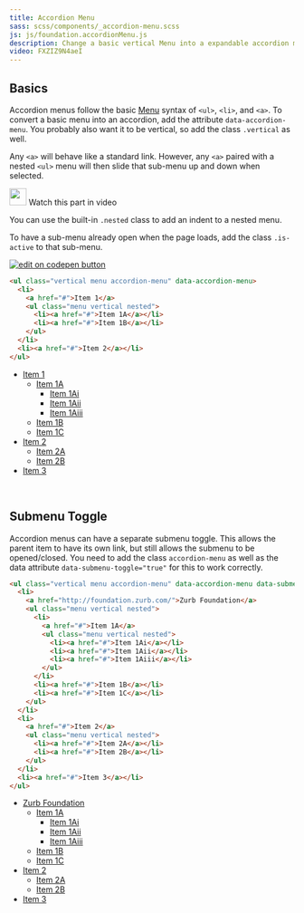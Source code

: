 ```yaml
---
title: Accordion Menu
sass: scss/components/_accordion-menu.scss
js: js/foundation.accordionMenu.js
description: Change a basic vertical Menu into a expandable accordion menu with the Accordion Menu plugin.
video: FXZIZ9N4aeI
---
```


## Basics

Accordion menus follow the basic [Menu](menu.html) syntax of `<ul>`, `<li>`, and `<a>`. To convert a basic menu into an accordion, add the attribute `data-accordion-menu`. You probably also want it to be vertical, so add the class `.vertical` as well.

Any `<a>` will behave like a standard link. However, any `<a>` paired with a nested `<ul>` menu will then slide that sub-menu up and down when selected.

<a class="" data-open-video="1:03"><img src="{{root}}assets/img/icons/watch-video-icon.svg" class="video-icon" height="30" width="30" alt=""> Watch this part in video</a>

<div class="primary callout">
  <p>You can use the built-in <code>.nested</code> class to add an indent to a nested menu.</p>
</div>

<div class="primary callout">
  <p>To have a sub-menu already open when the page loads, add the class <code>.is-active</code> to that sub-menu.</p>
</div>


<div class="docs-codepen-container">
  <a class="codepen-logo-link" href="https://codepen.io/IamManchanda/pen/qmKEQr?editors=1000" target="_blank"><img src="{{root}}assets/img/logos/edit-in-browser.svg" class="" height="" width="" alt="edit on codepen button"></a>
</div>

```html
<ul class="vertical menu accordion-menu" data-accordion-menu>
  <li>
    <a href="#">Item 1</a>
    <ul class="menu vertical nested">
      <li><a href="#">Item 1A</a></li>
      <li><a href="#">Item 1B</a></li>
    </ul>
  </li>
  <li><a href="#">Item 2</a></li>
</ul>
```

<ul class="vertical menu accordion-menu" data-accordion-menu style="max-width: 250px">
  <li>
    <a href="#">Item 1</a>
    <ul class="menu vertical nested">
      <li>
        <a href="#">Item 1A</a>
        <ul class="menu vertical nested">
          <li><a href="#">Item 1Ai</a></li>
          <li><a href="#">Item 1Aii</a></li>
          <li><a href="#">Item 1Aiii</a></li>
        </ul>
      </li>
      <li><a href="#">Item 1B</a></li>
      <li><a href="#">Item 1C</a></li>
    </ul>
  </li>
  <li>
    <a href="#">Item 2</a>
    <ul class="menu vertical nested">
      <li><a href="#">Item 2A</a></li>
      <li><a href="#">Item 2B</a></li>
    </ul>
  </li>
  <li><a href="#">Item 3</a></li>
</ul>

<br>

## Submenu Toggle

Accordion menus can have a separate submenu toggle. This allows the parent item to have its own link, but still allows the submenu to be opened/closed.
You need to add the class `accordion-menu` as well as the data attribute `data-submenu-toggle="true"` for this to work correctly.

```html
<ul class="vertical menu accordion-menu" data-accordion-menu data-submenu-toggle="true">
  <li>
    <a href="http://foundation.zurb.com/">Zurb Foundation</a>
    <ul class="menu vertical nested">
      <li>
        <a href="#">Item 1A</a>
        <ul class="menu vertical nested">
          <li><a href="#">Item 1Ai</a></li>
          <li><a href="#">Item 1Aii</a></li>
          <li><a href="#">Item 1Aiii</a></li>
        </ul>
      </li>
      <li><a href="#">Item 1B</a></li>
      <li><a href="#">Item 1C</a></li>
    </ul>
  </li>
  <li>
    <a href="#">Item 2</a>
    <ul class="menu vertical nested">
      <li><a href="#">Item 2A</a></li>
      <li><a href="#">Item 2B</a></li>
    </ul>
  </li>
  <li><a href="#">Item 3</a></li>
</ul>
```

<ul class="vertical menu accordion-menu" data-accordion-menu data-submenu-toggle="true" style="max-width: 250px">
  <li>
    <a href="http://foundation.zurb.com/">Zurb Foundation</a>
    <ul class="menu vertical nested">
      <li>
        <a href="#">Item 1A</a>
        <ul class="menu vertical nested">
          <li><a href="#">Item 1Ai</a></li>
          <li><a href="#">Item 1Aii</a></li>
          <li><a href="#">Item 1Aiii</a></li>
        </ul>
      </li>
      <li><a href="#">Item 1B</a></li>
      <li><a href="#">Item 1C</a></li>
    </ul>
  </li>
  <li>
    <a href="#">Item 2</a>
    <ul class="menu vertical nested">
      <li><a href="#">Item 2A</a></li>
      <li><a href="#">Item 2B</a></li>
    </ul>
  </li>
  <li><a href="#">Item 3</a></li>
</ul>
